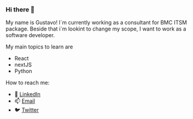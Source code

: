 ### Hi there 👋

My name is Gustavo! I´m currently working as a consultant for BMC ITSM package. Beside that i´m lookint to change my scope, I want to work as a software developer.

My main topics to learn are
  * React
  * nextJS
  * Python 
  
How to reach me:
  - 🔗 [LinkedIn](https://linkedin.com/in/grodnane)
  - 📫 [Email](mailto:grodnane@gmail.com)
  - 🐦 [Twitter](https://twitter.com/grodnane)





<!--
**gdrodnane/gdrodnane** is a ✨ _special_ ✨ repository because its `README.md` (this file) appears on your GitHub profile.

Here are some ideas to get you started:

- 🔭 I’m currently working on ...
- 🌱 I’m currently learning ...
- 👯 I’m looking to collaborate on ...
- 🤔 I’m looking for help with ...
- 💬 Ask me about ...
- 📫 How to reach me: ...
- 😄 Pronouns: ...
- ⚡ Fun fact: ...
-->
